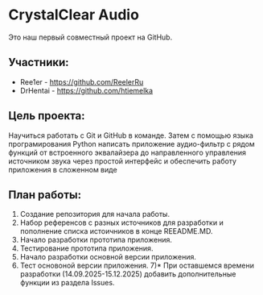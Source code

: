 # CrystalClear Audio

Это наш первый совместный проект на GitHub.

## Участники:
- Ree1er - https://github.com/ReelerRu
- DrHentai - https://github.com/htiemelka

## Цель проекта:
Научиться работать с Git и GitHub в команде. Затем с помощью языка програмирования Python  написать приложение аудио-фильтр с рядом функций от встроенного эквалайзера до направленного управления источником звука через простой интерфейс и обеспечить работу приложения в сложенном виде

## План работы:
1) Создание репозитория для начала работы.
2) Набор референсов с разных источников для разработки и пополнение списка истоичников в конце REEADME.MD.
3) Начало разработки прототипа приложения.
4) Тестирование прототипа приложения.
5) Начало разработки основной версии приложения.
6) Тест основоной версии приложения.
7)* При оставшемся времени разработки (14.09.2025-15.12.2025) добавить дополнительные функции из раздела Issues.
